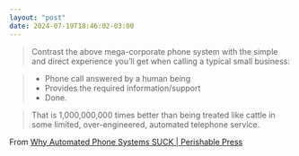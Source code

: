 ```yaml
---
layout: "post"
date: 2024-07-19T18:46:02-03:00
---
```


> Contrast the above mega-corporate phone system with the simple and direct experience you’ll get when calling a typical small business:

> * Phone call answered by a human being
> * Provides the required information/support
> * Done.

> That is 1,000,000,000 times better than being treated like cattle in some limited, over-engineered, automated telephone service.


From [Why Automated Phone Systems SUCK | Perishable Press](https://perishablepress.com/why-automated-phone-systems-suck/)
